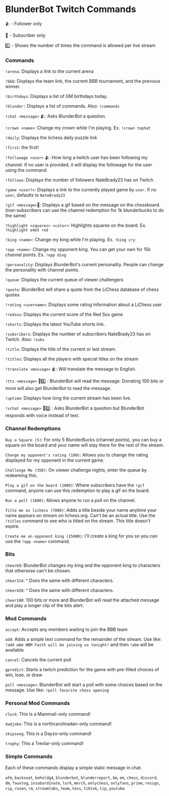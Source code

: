 # BlunderBot Twitch Commands

:people_hugging: - Follower only

:gem: - Subscriber only

:one: - Shows the number of times the command is allowed per live stream


### Commands

`!arena`: Displays a link to the current arena

`!bbb`: Displays the team link, the current BBB tournament, and the previous winner.

`!birthdays`: Displays a list of GM birthdays today.

`!blunder:` Displays a list of commands. Also: `!commands`

`!chat <message>` :people_hugging:: Asks BlunderBot a question.

`!crown <name>`: Change my crown while I'm playing. Ex. `!crown tophat`

`!daily`: Displays the lichess daily puzzle link

`!first`: the first!

`!followage <user>` :people_hugging:: How long a twitch user has been following my channel. If no user is provided, it will display the followage for the user using the command.

`!follows`: Displays the number of followers NateBrady23 has on Twitch.

`!game <user?>`: Displays a link to the currently played game by `user`. If no `user`, defaults to `NateBrady23`

`!gif <message>`:gem:: Displays a gif based on the message on the chessboard. (non-subscribers can use the channel redemption for 1k blunderbucks to do the same)

`!highlight <squares> <color>`: Highlights squares on the board. Ex. `!highlight e4e5 red`

`!king <name>`: Change my king while I'm playing. Ex. `!king cry`

`!opp <name>`: Change my opponent king. You can get your own for 15k channel points. Ex. `!opp ding`

`!personality`: Displays BlunderBot's current personality. People can change the personality with channel points.

`!queue`: Displays the current queue of viewer challengers

`!quote`: BlunderBot will share a quote from the LiChess database of chess quotes

`!rating <username>`: Displays some rating information about a LiChess user

`!redsox`: Displays the current score of the Red Sox game

`!shorts`: Displays the latest YouTube shorts link.

`!subsribers`: Displays the number of subscribers NateBrady23 has on Twitch. Also: `!subs`

`!title`: Displays the title of the current or last stream.

`!titles`: Displays all the players with special titles on the stream

`!translate <message>` :people_hugging:: Will translate the message to English.

`!tts <message>` :gem::five: : BlunderBot will read the message. Donating 100 bits or more will also get BlunderBot to read the message.

`!uptime`: Displays how long the current stream has been live.

`!vchat <message>` :gem::three: : Asks BlunderBot a question but BlunderBot responds with voice instead of text.

### Channel Redemptions

`Buy a Square (5)`: For only 5 BlunderBucks (channel points), you can buy a square on the board and your name will stay there for the rest of the stream.

`Change my opponent's rating (100)`: Allows you to change the rating displayed for my opponent in the current game.

`Challenge Me (350)`: On viewer challenge nights, enter the queue by redeeming this.

`Play a gif on the board (1000)`: Where subscribers have the `!gif` command, anyone can use this redemption to play a gif on the board.

`Run a poll (1000)`: Allows anyone to run a poll on the channel.

`Title me on lichess (7000)`: Adds a title beside your name anytime your name appears on stream on lichess.org. Can't be an actual title. Use the `!titles` command to see who is titled on the stream. This title doesn't expire.

`Create me an opponent king (15000)`: I'll create a king for you so you can use the `!opp <name>` command.


### Bits

`cheer69`: BlunderBot changes my king and the opponent king to characters that otherwise can't be chosen.

`cheer314`: ^ Does the same with different characters.

`cheer420`: ^ Does the same with different characters.

`cheer100`: 100 bits or more and BlunderBot will read the attached message and play a longer clip of the bits alert.


### Mod Commands

`accept`: Accepts any members waiting to join the BBB team

`add`: Adds a simple text command for the remainder of the stream. Use like: `!add wbm WBM Faith will be joining us tonight!` and then `!wbm` will be available

`cancel`: Cancels the current poll

`gpredict`: Starts a twitch prediction for the game with pre-filled choices of win, lose, or draw

`poll <message>`: BlunderBot will start a poll with some choices based on the message. Use like: `!poll favorite chess opening`


### Personal Mod Commands

`clock`: This is a Mammali-only command!

`dadjoke`: This is a northcarolinadan-only command!

`skipsong`: This is a Dayzo-only command!

`trophy`: This a Trevlar-only command!

### Simple Commands

Each of these commands display a simple static message in chat.

`afm`, `backseat`, `beholdg4`, `blunderbot`, `blunderreport`, `bm`, `em`, `chess`, `discord`, `dm`, `fauxtog`, `insubordinate`, `lurk`, `merch`, `onlychess`, `onlyfans`, `prime`, `resign`, `rip`, `rosen`, `rm`, `streamlabs`, `team`, `tess`, `tiktok`, `tip`, `youtube`

